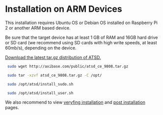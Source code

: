 # Installation on ARM Devices

This installation requires Ubuntu OS or Debian OS installed on Raspberry
Pi 2 or another ARM based device.

Be sure that the target device has at least 1 GB of RAM and 16GB hard
drive or SD card (we recommend using SD cards with high write speeds, at
least 60mb/s), depending on the device.

[Download the latest tar.gz distribution of
ATSD.](http://axibase.com/products/axibase-time-series-database/download-atsd/ "Download ATSD")

```sh
 sudo wget http://axibase.com/public/atsd_ce_9808.tar.gz                  
```

```sh
 sudo tar -xzvf atsd_ce_9808.tar.gz -C /opt/                              
```

```sh
 sudo /opt/atsd/install_sudo.sh                                           
```

```sh                    
 sudo /opt/atsd/install_user.sh                                           
```

We also recommend to view [veryfing installation](veryfing-installation.md) and [post installation](post-installation.md) pages.